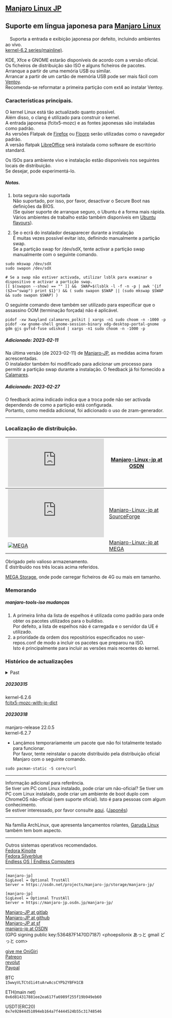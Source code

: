 ## [Manjaro Linux JP](https://sourceforge.net/projects/manjaro-jp/)

## Suporte em língua japonesa para [Manjaro Linux](https://manjaro.org/)
　Suporta a entrada e exibição japonesa por defeito, incluindo ambientes ao vivo.  
[kernel-6.2 series(mainline)](https://kernel.org/).

KDE, Xfce e GNOME estarão disponíveis de acordo com a versão oficial.  
Os ficheiros de distribuição são ISO e alguns ficheiros de pacotes.  
Arranque a partir de uma memória USB ou similar.   
Arrancar a partir de um cartão de memória USB pode ser mais fácil com [Ventoy](https://ventoy.net/).  
Recomenda-se reformatar a primeira partição com ext4 ao instalar Ventoy.

### Características principais.
O kernel Linux está tão actualizado quanto possível.  
Além disso, o clang é utilizado para construir o kernel.  
A entrada japonesa (fcitx5-mozc) e as fontes japonesas são instaladas como padrão.  
As versões Flatpak de [Firefox](https://www.mozilla.org/ja/firefox/browsers/) ou [Floorp](https://floorp.ablaze.one/) serão utilizadas como o navegador padrão.  
A versão flatpak [LibreOffice](https://ja.libreoffice.org) será instalada como software de escritório standard.

Os ISOs para ambiente vivo e instalação estão disponíveis nos seguintes locais de distribuição.  
Se desejar, pode experimentá-lo.

##### Notas.
1. bota segura não suportada  
Não suportado, por isso, por favor, desactivar o Secure Boot nas definições da BIOS.  
(Se quiser suporte de arranque seguro, o Ubuntu é a forma mais rápida. Vários ambientes de trabalho estão também disponíveis em [Ubuntu flavours](https://ubuntu.com/desktop/flavours)).

2. Se o ecrã do instalador desaparecer durante a instalação  
É muitas vezes possível evitar isto, definindo manualmente a partição swap.  
Se a partição swap for /dev/sdX, tente activar a partição swap manualmente com o seguinte comando.
```
sudo mkswap /dev/sdX
sudo swapon /dev/sdX
```
```
# Se a swap não estiver activada, utilizar lsblk para examinar o dispositivo e activar a partição swap.
[[ $(swapon --show) == "" ]] &&  SWAP=$(lsblk -l -f -n -p | awk '{if ($2=="swap") print $1}') && ( sudo swapon $SWAP || (sudo mkswap $SWAP && sudo swapon $SWAP) )
```

O seguinte comando deve também ser utilizado para especificar que o assassino OOM (terminação forçada) não é aplicável.
```
pidof -xw Xwayland calamares_polkit | xargs -n1 sudo choom -n -1000 -p
pidof -xw gnome-shell gnome-session-binary xdg-desktop-portal-gnome gdm gjs gvfsd-fuse udisksd | xargs -n1 sudo choom -n -1000 -p
```

##### Adicionado: 2023-02-11  
Na última versão (de 2023-02-11) de [Manjaro-JP](https://sourceforge.net/projects/manjaro-jp/), as medidas acima foram acrescentadas.  
O instalador também foi modificado para adicionar um processo para permitir a partição swap durante a instalação.
O feedback já foi fornecido a [Calamares](https://github.com/calamares/calamares/pull/2102/commits/79d796a437ad039745147c62a652035d4cd882fe).

##### Adicionado: 2023-02-27  
O feedback acima indicado indica que a troca pode não ser activada dependendo de como a partição está configurada.  
Portanto, como medida adicional, foi adicionado o uso de zram-generador.

---
### Localização de distribuição.
[![OSDN](https://osdn.net/sflogo.php?group_id=14185&type=1)](https://osdn.net/projects/manjaro-jp/) | [Manjaro-Linux-jp at OSDN](https://osdn.net/projects/manjaro-jp/)  
---|---  
[![SourceForge](https://sourceforge.net/sflogo.php?group_id=66882&type=5)](https://sourceforge.net/projects/manjaro-jp/) | [Manjaro-Linux-jp at SourceForge](https://sourceforge.net/projects/manjaro-jp/)  
[![MEGA](https://mega.nz/favicon.ico)](https://mega.nz/folder/YOVmSaxD#JUuILxlHAM9bdyx3DKLD0A) | [Manjaro-Linux-jp at MEGA](https://mega.nz/folder/YOVmSaxD#JUuILxlHAM9bdyx3DKLD0A)

Obrigado pelo valioso armazenamento.  
É distribuído nos três locais acima referidos.

[MEGA Storage](https://mega.nz/storage/aff=gVLIePn4Hy0), onde pode carregar ficheiros de 4G ou mais em tamanho.

### Memorando
##### manjaro-tools-iso mudanças
1. A primeira linha da lista de espelhos é utilizada como padrão para onde obter os pacotes utilizados para o buildiso.  
Por defeito, a lista de espelhos não é carregada e o servidor da UE é utilizado.
2. a prioridade da ordem dos repositórios especificados no user-repos.conf de modo a incluir os pacotes que preparou na ISO.  
Isto é principalmente para incluir as versões mais recentes do kernel.

### Histórico de actualizações
<details><summary>Past</summary>.

##### 20220401
kernel-5.17.1 (construção clang)  
linux517-broadcom-wl,linux517-zfs pacotes também construídos e adicionados.  
Consulte a [pasta Packages](https://gitlab.com/phoepsilonix/Manjaro-jp/-/tree/main/Packages/broadcom-wl-dkms) no gitlab para informações sobre modificações ao pacote broadcom-wl-dkms.

##### 20220408
O único navegador padrão é [Vivaldi](https://vivaldi.com/).  
Evidentemente, pode mudar livremente para outros navegadores.  
Os valores padrão do GRUB no arranque para ambientes ao vivo foram alterados para o Japão.

##### 20220411
Correcções de bugs de actualização de pacotes.  
Adição de fontes japonesas.  
Tipos de letra Morisawa BIZ UD [Morisawa BIZ UD Mincho](https://www.morisawa.co.jp/about/news/6706), [Morisawa BIZ UD Mincho](https://www.morisawa.co.jp/about/news/6706) e [Morisawa BIZ UD Mincho](https://www.morisawa.co.jp/about/news/6706), que foram [lançados sob a licença SIL OFL](https://www.morisawa.co.jp/) pela [Morisawa Inc.]. Morisawa BIZ UD Mincho](https://github.com/googlefonts/morisawa-biz-ud-mincho) e fontes [Morisawa BIZ UD Gothic](https://github.com/googlefonts/). morisawa-biz-ud-gothic) são pré-instaladas.  
As fontes são incluídas à medida que são publicadas no Github. Também inclui o ficheiro da licença, etc. (Eu próprio também o construí e não encontrei diferenças nos binários).
Para mais informações, ver o sítio original acima ou a documentação do Github.  
Apoio [fonte Morisawa BIZ+](https://www.morisawa.co.jp/products/fonts/bizplus/lineup/).

##### 20220413
Pacote de fontes de Morisawa BIZ UD registadas na AUR.

##### 20220414
Actualizado para kernel-5.17.3.

##### 20220421
Actualizado para kernel-5.17.4.

##### 20220422
Entrada japonesa alterada para fcitx5-mozc.

##### 20220424
Teclado japonês e Mozc activados como padrão.

##### 20220428
kernel-5.17.5

##### 20220510
kernel-5.17.6

##### 20220513
Ambiente de trabalho GNOME actualizado para GNOME42.

##### 20220517
kernel-5.17.8

##### 20220519
kernel-5.17.9

##### 20220526
kernel-5.17.11

##### 20220527
Versão actualizada do condutor da nvidia para 515.43.04.
Adicionada a série kernel-5.18.

##### 20220531
kernel-5.17.12
kernel-5.18.1

##### 20220607
kernel-5.17.13
kernel-5.18.2

##### 20220608
Mudanças no software de escritório  
A selecção de software de escritório no instalador foi eliminada.  
Principalmente para reduzir os requisitos de espaço, a selecção de software de escritório no instalador foi removida e o software de escritório padrão instalado foi alterado de onlyoffice-desktopeditor para libreoffice-fresh.

##### 20220611
kernel-5.17.14  
kernel-5.18.3  
Versão actualizada do driver nvidia para 515.48.07.  
Virtualbox-host-dkms fixo para construir sobre linux518.  
Adicionado o pacote nginx-quic e outros pacotes ao repositório manjaro-jp, embora não incluído na ISO.  
Incluído o repositório manjaro-jp em pacman.conf.

##### 20220614
Correcções de bugs do instalador.  
Mudou o editor de gedit para gnome-text-editor na versão GNOME.

##### 20220619
kernel-5.18.5

##### 20220624
kernel-5.18.6  
Mudança de manjaro-pulso relacionado com o áudio para manjaro-pipewire.

##### 20220627
kernel-5.18.7

##### 20220630
kernel-5.18.8  
nvidia-utils 515.57

##### 20220703
kernel-5.18.9

##### 20220706
Taças de copos habilitados.  
Adicionado o pacote ipp-usb.

##### 20220709
kernel-5.18.10

##### 20220714
kernel-5.18.11

##### 20220716
kernel-5.18.12

##### 20220725
kernel-5.18.14

##### 20220731
kernel-5.18.15

##### 20220805
kernel-5.18.16  
nvidia-utils 515.65

##### 20220812
kernel-5.18.17

##### 20220819
kernel-5.18.18

##### 20220823
kernel-5.18.19

##### 20220827
kernel-5.19.4

##### 20220902
kernel-5.19.6

##### 20220907
kernel-5.19.7

##### 20220910
kernel-5.19.8

##### 20220917
kernel-5.19.9

##### 20220922
kernel-5.19.10

##### 20220925
kernel-5.19.11  
nvidia-utils 515.76

##### 20221003
kernel-5.19.12

##### 20221006
kernel-5.19.14

##### 20221013
kernel-5.19.15  
nvidia-utils 520.56.06

##### 20221016
kernel-5.19.16  
nvidia-utils 520.56.06-2

##### 20221025
kernel-6.0.3  
O navegador padrão mudou para [Floorp](https://floorp.ablaze.one/).

##### 20221105
kernel-6.0.7  
mkinitcpio-32-2

##### 20221112
A versão flatpak [Firefox](https://www.mozilla.org/ja/firefox/browsers/) ou [Floorp](https://floorp.ablaze.one/) é utilizada como o navegador padrão.  
kernel-6.0.8

##### 20221118
kernel-6.0.9

##### 20221128
kernel-6.0.10  
Mudou o LibreOffice para a versão flatpak.  
Alterado o teclado padrão do fcitx5 para japonês (Kana 86).  
Alterada a fonte padrão do gnome-terminal para FirgeNerd Console.  
As seguintes fontes foram pré-instaladas.  
[Firge: fonte de programação Firge (Firge), um composto de Fira Mono e Gen Shin Gothic](https://github.com/yuru7/Firge)  
[HackGen: fonte de programação combinando Hack e Genju Gothic Hakugen (HackGen)](https://github.com/yuru7/HackGen)

##### 20221206
kernel-6.0.11

##### 20221210
kernel-6.0.12

##### 20221215
kernel-6.0.13

##### 20221220
kernel-6.0.14

##### 20221224
kernel-6.0.15

##### 20230101
kernel-6.1.2

##### 20230107
kernel-6.1.3  
nvidia-utils 525.78.01

##### 20230108
kernel-6.1.4

##### 20230113
kernel-6.1.5

##### 20230116
kernel-6.1.6

##### 20230120
kernel-6.1.7  
nvidia-utils 525.85.05

##### 20230127
manjaro-release 22.0.1  
kernel-6.1.8  
nvidia-utils 525.85.05

##### 20230204
manjaro-release 22.0.2  
kernel-6.1.9

##### 20230210
kernel-6.1.11  
nvidia-utils 525.89.02  
URL do repositório Manjaro-jp alterada.  
(De OSDN para OSDN Web. Pode ser temporário).  
Os ficheiros ISO são distribuídos em [SourceForge](https://sourceforge.net/projects/manjaro-jp/).  
Algumas modificações no instalador de Calamares.  
(Reduz o número de casos em que o instalador é forçado a fechar sob carga elevada).   

##### 20230214
manjaro-release 22.0.3  

##### 20230217
kernel-6.1.12

##### 20230223
manjaro-release 22.0.4  
kernel-6.2

##### 20230227
kernel-6.2.1  
zram-generator

##### 20230304
kernel-6.2.2  

##### 20230306
sway

</Details>

##### 20230315
kernel-6.2.6  
[fcitx5-mozc-with-jp-dict](https://aur.archlinux.org/packages/fcitx5-mozc-with-jp-dict)

##### 20230318
manjaro-release 22.0.5  
kernel-6.2.7  

* Lançámos temporariamente um pacote que não foi totalmente testado para funcionar.  
Por favor, tente reinstalar o pacote distribuído pela distribuição oficial Manjaro com o seguinte comando.
```
sudo pacman-static -S core/curl
```


---
Informação adicional para referência.  
Se tiver um PC com Linux instalado, pode criar um não-oficial? Se tiver um PC com Linux instalado, pode criar um ambiente de boot duplo com ChromeOS não-oficial (sem suporte oficial). Isto é para pessoas com algum conhecimento.  
Se estiver interessado, por favor consulte [aqui](https://github.com/sebanc/brunch/blob/master/install-with-linux.md). ([Japonês](https://phoepsilonix.love/linux%E3%81%A8chromeos%E3%81%AE%E3%83%87%E3%83%A5%E3%82%A2%E3%83%AB%E3%83%96%E3%83%BC%E3%83%88%E7%92%B0%E5%A2%83%E3%82%92%E6%A7%8B%E7%AF%89%E3%81%97%E3%81%BE%E3%81%97%E3%82%87%E3%81%86%E3%80%82))

---
Na família ArchLinux, que apresenta lançamentos rolantes, [Garuda Linux](https://garudalinux.org) também tem bom aspecto.

---
Outros sistemas operativos recomendados.  
[Fedora Kinoite](https://kinoite.fedoraproject.org/ja/)  
[Fedora Silverblue](https://getfedora.org/ja/silverblue/)  
[Endless OS | Endless Computers](https://endlessos.com/)  

---
```
[manjaro-jp]
SigLevel = Optional TrustAll
Server = https://osdn.net/projects/manjaro-jp/storage/manjaro-jp/
```
```
[manjaro-jp]
SigLevel = Optional TrustAll
Server = https://manjaro-jp.osdn.jp/manjaro-jp/
```
[Manjaro-JP at gitlab](https://gitlab.com/phoepsilonix/Manjaro-jp/)  
[Manjaro-JP at github](https://github.com/phoepsilonix/Manjaro-jp/)  
[Manjaro-JP at sf](https://sourceforge.net/projects/manjaro-jp/)  
[manjaro-jp at OSDN](https://osdn.net/projects/manjaro-jp/)  
(GPG signing public key:536487F1470D7187) <phoepsilonix あっと gmail どっと com>  

[give me OniGiri](https://www.buymeacoffee.com/phoepsilonix)  
[Patreon](https://patreon.com/user?u=87853674&utm_medium=clipboard_copy&utm_source=copyLink&utm_campaign=creatorshare_creator&utm_content=join_link)  
[revolut](https://revolut.me/phoepsilonix)  
[Paypal](https://paypal.me/phoepsilonix)  

BTC  
```15wwyVLTCtd1i4tuArwAcsCYPb2YBFH1CB```

ETH(main net)  
```0x6d814317881ee2ea617fa6989f255f19b949eb60```

USDT(ERC20)  
```0x7e92844d51094eb164a7f4444524b55c31748546```
